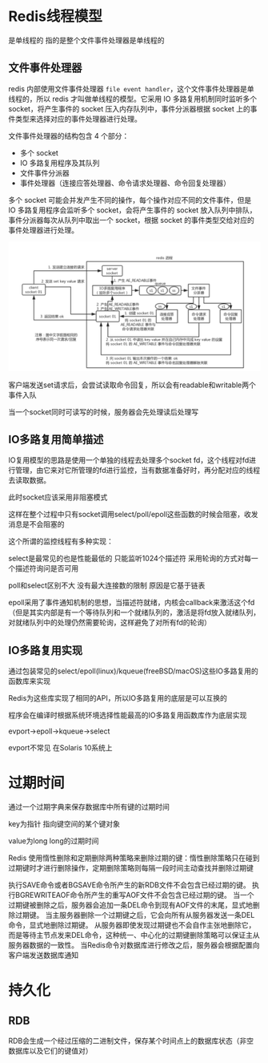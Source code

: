 # Redis线程模型

是单线程的 指的是整个文件事件处理器是单线程的

## 文件事件处理器 

redis 内部使用文件事件处理器 `file event handler`，这个文件事件处理器是单线程的，所以 redis 才叫做单线程的模型。它采用 IO 多路复用机制同时监听多个 socket，将产生事件的 socket 压入内存队列中，事件分派器根据 socket 上的事件类型来选择对应的事件处理器进行处理。

文件事件处理器的结构包含 4 个部分：

- 多个 socket
- IO 多路复用程序及其队列
- 文件事件分派器
- 事件处理器（连接应答处理器、命令请求处理器、命令回复处理器）

多个 socket 可能会并发产生不同的操作，每个操作对应不同的文件事件，但是 IO 多路复用程序会监听多个 socket，会将产生事件的 socket 放入队列中排队，事件分派器每次从队列中取出一个 socket，根据 socket 的事件类型交给对应的事件处理器进行处理。

![image-20210111082057618](Redis.assets/image-20210111082057618.png)

客户端发送set请求后，会尝试读取命令回复，所以会有readable和writable两个事件入队

当一个socket同时可读写的时候，服务器会先处理读后处理写



## IO多路复用简单描述

IO复用模型的思路是使用一个单独的线程去处理多个socket fd，这个线程对fd进行管理，由它来对它所管理的fd进行监控，当有数据准备好时，再分配对应的线程去读取数据。

此时socket应该采用非阻塞模式

这样在整个过程中只有socket调用select/poll/epoll这些函数的时候会阻塞，收发消息是不会阻塞的



这个所谓的监控线程有多种实现：

select是最常见的也是性能最低的 只能监听1024个描述符 采用轮询的方式对每一个描述符询问是否可用

poll和select区别不大 没有最大连接数的限制 原因是它基于链表

epoll采用了事件通知机制的思想，当描述符就绪，内核会callback来激活这个fd（但是其实内部是有一个等待队列和一个就绪队列的，激活是将fd放入就绪队列，对就绪队列中的处理仍然需要轮询，这样避免了对所有fd的轮询）





## IO多路复用实现

通过包装常见的select/epoll(linux)/kqueue(freeBSD/macOS)这些IO多路复用的函数库来实现

Redis为这些库实现了相同的API，所以IO多路复用的底层是可以互换的

程序会在编译时根据系统环境选择性能最高的IO多路复用函数库作为底层实现

evport->epoll->kqueue->select

 evport不常见 在Solaris 10系统上



# 过期时间

通过一个过期字典来保存数据库中所有键的过期时间

key为指针 指向键空间的某个键对象

value为long long的过期时间

Redis 使用惰性删除和定期删除两种策略来删除过期的键：惰性删除策略只在碰到过期键时才进行删除操作，定期删除策略则每隔一段时间主动查找并删除过期键

执行SAVE命令或者BGSAVE命令所产生的新RDB文件不会包含已经过期的键。
执行BGREWRITEAOF命令所产生的重写AOF文件不会包含已经过期的键。
当一个过期键被删除之后，服务器会追加一条DEL命令到现有AOF文件的末尾，显式地删除过期键。
当主服务器删除一个过期键之后，它会向所有从服务器发送一条DEL命令，显式地删除过期键。
从服务器即使发现过期键也不会自作主张地删除它，而是等待主节点发来DEL命令，这种统一、中心化的过期键删除策略可以保证主从服务器数据的一致性。
当Redis命令对数据库进行修改之后，服务器会根据配置向客户端发送数据库通知





# 持久化

## RDB

RDB会生成一个经过压缩的二进制文件，保存某个时间点上的数据库状态（非空数据库以及它们的键值对）

